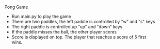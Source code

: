Pong Game

- Run main.py to play the game
- There are two paddles, the left paddle is controlled by "w" and "s" keys
- The right paddle is controlled up "up" and "down" keys
- If the paddle misses the ball, the other player scores
- Score is displayed on top. The player that reaches a score of 5 first wins.
